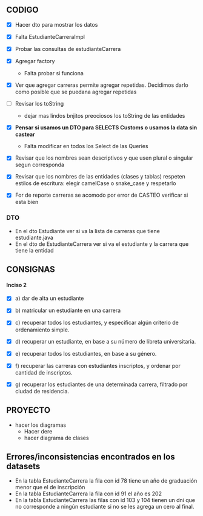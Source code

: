 ## CODIGO
 - [x] Hacer dto para mostrar los datos
 - [x] Falta EstudianteCarreraImpl
 - [x] Probar las consultas de estudianteCarrera 
 - [x] Agregar factory
      - Falta probar si funciona
 - [x] Ver que agregar carreras permite agregar repetidas. Decidimos darlo como posible que se puedana agregar repetidas
 - [ ] Revisar los toString
    - dejar mas lindos bnjitos preociosos los toString de las entidades
 - [x] **Pensar si usamos un DTO para SELECTS Customs o usamos la data sin castear**
     - Falta modificar en todos los Select de las Queries
 - [x] Revisar que los nombres sean descriptivos y que usen plural o singular segun corresponda

 - [x] Revisar que los nombres de las entidades (clases y tablas) respeten estilos de escritura: elegir camelCase o snake_case y respetarlo
 - [x] For de reporte carreras se acomodo por error de CASTEO verificar si esta bien  
 ### DTO
- En el dto Estudiante ver si va la lista de carreras que tiene estudiante.java
- En el dto de EstudianteCarrera ver si va el estudiante y la carrera que tiene la entidad


## CONSIGNAS
#### Inciso 2 
- [x] a) dar de alta un estudiante
- [x] b) matricular un estudiante en una carrera
- [X] c) recuperar todos los estudiantes, y especificar algún criterio de ordenamiento simple.
- [X] d) recuperar un estudiante, en base a su número de libreta universitaria.
- [x] e) recuperar todos los estudiantes, en base a su género.
- [x] f) recuperar las carreras con estudiantes inscriptos, y ordenar por cantidad de inscriptos.
- [x] g) recuperar los estudiantes de una determinada carrera, filtrado por ciudad de residencia.


## PROYECTO
 - hacer los diagramas
   - Hacer dere
   - hacer diagrama de clases
   
## Errores/inconsistencias encontrados en los datasets
- En la tabla EstudianteCarrera la fila con id 78 tiene un año de graduación menor que el de inscripción
- En la tabla EstudianteCarrera la fila con id 91 el año es 202
- En la tabla EstudianteCarrera las filas con id 103 y 104 tienen un dni que no corresponde a ningún estudiante si no se les agrega un cero al final.
